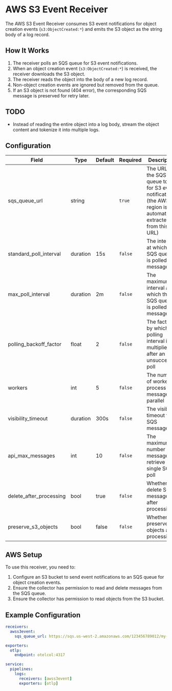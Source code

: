# AWS S3 Event Receiver

The AWS S3 Event Receiver consumes S3 event notifications for object creation events (`s3:ObjectCreated:*`) and emits the S3 object as the string body of a log record.

## How It Works

1. The receiver polls an SQS queue for S3 event notifications.
2. When an object creation event (`s3:ObjectCreated:*`) is received, the receiver downloads the S3 object.
3. The receiver reads the object into the body of a new log record.
4. Non-object creation events are ignored but removed from the queue.
5. If an S3 object is not found (404 error), the corresponding SQS message is preserved for retry later.

## TODO

- Instead of reading the entire object into a log body, stream the object content and tokenize it into multiple logs.


## Configuration

| Field                  | Type   | Default | Required | Description |
|------------------------|--------|---------|----------|-------------|
| sqs_queue_url          | string |         | `true`   | The URL of the SQS queue to poll for S3 event notifications (the AWS region is automatically extracted from this URL) |
| standard_poll_interval | duration | 15s   | `false`  | The interval at which the SQS queue is polled for messages |
| max_poll_interval      | duration | 2m   | `false`  | The maximum interval at which the SQS queue is polled for messages |
| polling_backoff_factor | float    | 2     | `false`  | The factor by which the polling interval is multiplied after an unsuccessful poll |
| workers                | int      | 5     | `false`  | The number of workers to process messages in parallel |
| visibility_timeout     | duration | 300s  | `false`  | The visibility timeout for SQS messages |
| api_max_messages       | int    | 10      | `false`  | The maximum number of messages to retrieve in a single SQS poll |
| delete_after_processing | bool   | true    | `false`  | Whether to delete SQS messages after processing |
| preserve_s3_objects    | bool   | false   | `false`  | Whether to preserve S3 objects after processing |

## AWS Setup

To use this receiver, you need to:

1. Configure an S3 bucket to send event notifications to an SQS queue for object creation events.
2. Ensure the collector has permission to read and delete messages from the SQS queue.
3. Ensure the collector has permission to read objects from the S3 bucket.

## Example Configuration

```yaml
receivers:
  awss3event:
    sqs_queue_url: https://sqs.us-west-2.amazonaws.com/123456789012/my-queue

exporters:
  otlp:
    endpoint: otelcol:4317

service:
  pipelines:
    logs:
      receivers: [awss3event]
      exporters: [otlp]
```
